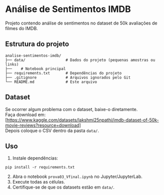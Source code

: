 # Análise de Sentimentos IMDB

Projeto contendo análise de sentimentos no dataset de 50k avaliações de filmes do IMDB.

## Estrutura do projeto

```
analise-sentimentos-imdb/
├── data/                  # Dados do projeto (pequenas amostras ou links)
├──    # Notebook principal
├── requirements.txt       # Dependências do projeto
├── .gitignore             # Arquivos ignorados pelo Git
└── README.md              # Este arquivo
```

## Dataset

Se ocorrer algum problema com o dataset, baixe-o diretamente.  
Faça download em: [https://www.kaggle.com/datasets/lakshmi25npathi/imdb-dataset-of-50k-movie-reviews?resource=download]  
Depois coloque o CSV dentro da pasta `data/`.

## Uso

1. Instale dependências:
```
pip install -r requirements.txt
```
2. Abra o notebook `prova03_Vfinal.ipynb` no Jupyter/JupyterLab.
3. Execute todas as células.
4. Certifique-se de que os datasets estão em `data/`.
